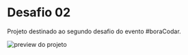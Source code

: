 # Desafio 02

Projeto destinado ao segundo desafio do evento #boraCodar.

![preview do projeto](https://user-images.githubusercontent.com/32278696/211967635-7c623734-c12f-4d91-a1dc-76bdd37c37a5.png)
